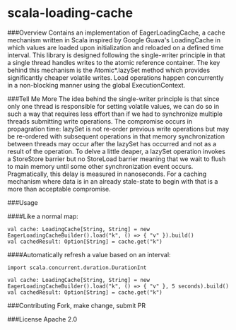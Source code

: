 scala-loading-cache
=================

###Overview
Contains an implementation of EagerLoadingCache, a cache mechanism written in Scala inspired by Google Guava's LoadingCache in which values are loaded upon initialization and reloaded on a defined time interval. This library is designed following the single-writer principle in that a single thread handles writes to the atomic reference container. The key behind this mechanism is the Atomic*.lazySet method which provides significantly cheaper volatile writes. Load operations happen concurrently in a non-blocking manner using the global ExecutionContext.

###Tell Me More
The idea behind the single-writer principle is that since only one thread is responsible for setting volatile values,
we can do so in such a way that requires less effort than if we had to synchronize multiple threads submitting write operations. The compromise occurs in propagration time: lazySet is not re-order previous write operations but may be re-ordered with subsequent operations in that memory synchronization between threads may occur after the lazySet has occurred and not as a result of the operation. To delve a little deaper, a lazySet operation invokes a StoreStore barrier but no StoreLoad barrier meaning that we wait to flush to main memory until some other synchronization event occurs.  Pragmatically, this delay is measured in nanoseconds. For a caching mechanism where data is in an already stale-state to begin with that is a more than acceptable compromise.

###Usage

####Like a normal map:
```
val cache: LoadingCache[String, String] = new EagerLoadingCacheBuilder().load("k", () => { "v" }).build()
val cachedResult: Option[String] = cache.get("k")
```
####Automatically refresh a value based on an interval:
```
import scala.concurrent.duration.DurationInt

val cache: LoadingCache[String, String] = new EagerLoadingCacheBuilder().load("k", () => { "v" }, 5 seconds).build()
val cachedResult: Option[String] = cache.get("k")
```

###Contributing
Fork, make change, submit PR

###License
Apache 2.0
